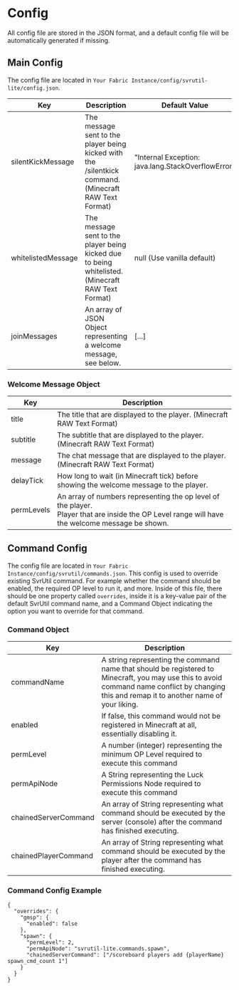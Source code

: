 # Config
All config file are stored in the JSON format, and a default config file will be automatically generated if missing.
## Main Config
The config file are located in `Your Fabric Instance/config/svrutil-lite/config.json`.

| Key                                       | Description                                                                                                                                | Default Value                                      |
|-------------------------------------------|--------------------------------------------------------------------------------------------------------------------------------------------|----------------------------------------------------|
| silentKickMessage                         | The message sent to the player being kicked with the /silentkick command. (Minecraft RAW Text Format)                                      | "Internal Exception: java.lang.StackOverflowError" |
| whitelistedMessage                        | The message sent to the player being kicked due to being whitelisted. (Minecraft RAW Text Format)                                          | null (Use vanilla default)                         |
| joinMessages                              | An array of JSON Object representing a welcome message, see below.                                                                         | [...]                                              |

### Welcome Message Object
| Key        | Description                                                                                                                                       |
|------------|---------------------------------------------------------------------------------------------------------------------------------------------------|
| title      | The title that are displayed to the player. (Minecraft RAW Text Format)                                                                           |
| subtitle   | The subtitle that are displayed to the player. (Minecraft RAW Text Format)                                                                        |
| message    | The chat message that are displayed to the player. (Minecraft RAW Text Format)                                                                    |
| delayTick  | How long to wait (in Minecraft tick) before showing the welcome message to the player.                                                            |
| permLevels | An array of numbers representing the op level of the player.<br>Player that are inside the OP Level range will have the welcome message be shown. |

## Command Config
The config file are located in `Your Fabric Instance/config/svrutil/commands.json`.
This config is used to override existing SvrUtil command. For example whether the command should be enabled, the required OP level to run it, and more.
Inside of this file, there should be one property called `overrides`, inside it is a key-value pair of the default SvrUtil command name, and a Command Object indicating the option you want to override for that command.

### Command Object
| Key                  | Description                                                                                                                                                                                  |
|----------------------|----------------------------------------------------------------------------------------------------------------------------------------------------------------------------------------------|
| commandName          | A string representing the command name that should be registered to Minecraft, you may use this to avoid command name conflict by changing this and remap it to another name of your liking. |
| enabled              | If false, this command would not be registered in Minecraft at all, essentially disabling it.                                                                                                |
| permLevel            | A number (integer) representing the minimum OP Level required to execute this command                                                                                                        |
| permApiNode          | A String representing the Luck Permissions Node required to execute this command                                                                                                             |
| chainedServerCommand | An array of String representing what command should be executed by the server (console) after the command has finished executing.                                                            |
| chainedPlayerCommand | An array of String representing what command should be executed by the player after the command has finished executing.                                                                      |

### Command Config Example
```
{
  "overrides": {
    "gmsp": {
      "enabled": false
    },
    "spawn": {
      "permLevel": 2,
      "permApiNode": "svrutil-lite.commands.spawn",
      "chainedServerCommand": ["/scoreboard players add {playerName} spawn_cmd_count 1"]
    }
  }
}
```
